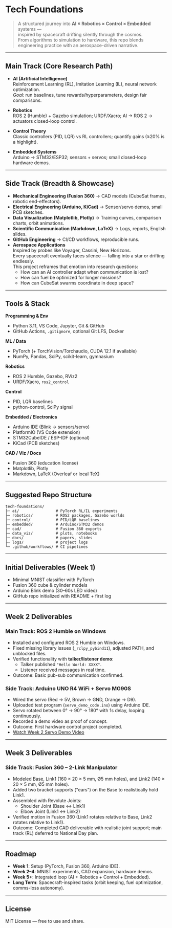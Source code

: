 # Tech Foundations

> A structured journey into **AI × Robotics × Control × Embedded** systems —  
> inspired by spacecraft drifting silently through the cosmos.  
> From algorithms to simulation to hardware, this repo blends engineering practice with an aerospace-driven narrative.

---

## Main Track (Core Research Path)

- **AI (Artificial Intelligence)**  
  Reinforcement Learning (RL), Imitation Learning (IL), neural network optimization.  
  *Goal:* run baselines, tune rewards/hyperparameters, design fair comparisons.

- **Robotics**  
  ROS 2 (Humble) + Gazebo simulation; URDF/Xacro; AI → ROS 2 → actuators closed-loop control.

- **Control Theory**  
  Classic controllers (PID, LQR) vs RL controllers; quantify gains (≥20% is a highlight).

- **Embedded Systems**  
  Arduino → STM32/ESP32; sensors + servos; small closed-loop hardware demos.

---

## Side Track (Breadth & Showcase)

- **Mechanical Engineering (Fusion 360)** → CAD models (CubeSat frames, robotic end-effectors).  
- **Electrical Engineering (Arduino, KiCad)** → Sensor/servo demos, small PCB sketches.  
- **Data Visualization (Matplotlib, Plotly)** → Training curves, comparison charts, orbit animations.  
- **Scientific Communication (Markdown, LaTeX)** → Logs, reports, English slides.  
- **GitHub Engineering** → CI/CD workflows, reproducible runs.  
- **Aerospace Applications**  
  Inspired by probes like Voyager, Cassini, New Horizons.  
  Every spacecraft eventually faces silence — falling into a star or drifting endlessly.  
  This project reframes that emotion into research questions:  
  - How can an AI controller adapt when communication is lost?  
  - How can fuel be optimized for longer missions?  
  - How can CubeSat swarms coordinate in deep space?  

---

## Tools & Stack

**Programming & Env**  
- Python 3.11, VS Code, Jupyter, Git & GitHub  
- GitHub Actions, `.gitignore`, optional Git LFS, Docker  

**ML / Data**  
- PyTorch (+ TorchVision/Torchaudio, CUDA 12.1 if available)  
- NumPy, Pandas, SciPy, scikit-learn, gymnasium  

**Robotics**  
- ROS 2 Humble, Gazebo, RViz2  
- URDF/Xacro, `ros2_control`  

**Control**  
- PID, LQR baselines  
- python-control, SciPy signal  

**Embedded / Electronics**  
- Arduino IDE (Blink → sensors/servo)  
- PlatformIO (VS Code extension)  
- STM32CubeIDE / ESP-IDF (optional)  
- KiCad (PCB sketches)  

**CAD / Viz / Docs**  
- Fusion 360 (education license)  
- Matplotlib, Plotly  
- Markdown, LaTeX (Overleaf or local TeX)  

---

## Suggested Repo Structure

```
tech-foundations/
├─ ai/                # PyTorch RL/IL experiments
├─ robotics/          # ROS2 packages, Gazebo worlds
├─ control/           # PID/LQR baselines
├─ embedded/          # Arduino/STM32 demos
├─ cad/               # Fusion 360 exports
├─ data_viz/          # plots, notebooks
├─ docs/              # papers, slides
├─ logs/              # project logs
└─ .github/workflows/ # CI pipelines
```

---

## Initial Deliverables (Week 1)

- Minimal MNIST classifier with PyTorch  
- Fusion 360 cube & cylinder models  
- Arduino Blink demo (30–60s LED video)  
- GitHub repo initialized with README + first log  

---

## Week 2 Deliverables

### Main Track: ROS 2 Humble on Windows
- Installed and configured ROS 2 Humble on Windows.  
- Fixed missing library issues (`_rclpy_pybind11`), adjusted PATH, and unblocked files.  
- Verified functionality with **talker/listener demo**:
  - Talker published `"Hello World: XXXX"`.
  - Listener received messages in real time.  
- Outcome: Basic pub-sub communication confirmed.

### Side Track: Arduino UNO R4 WiFi + Servo MG90S
- Wired the servo (Red → 5V, Brown → GND, Orange → D9).  
- Uploaded test program (`servo_demo_code.ino`) using Arduino IDE.  
- Servo rotated between 0° → 90° → 180° with 1s delay, looping continuously.  
- Recorded a demo video as proof of concept.  
- Outcome: First hardware control project completed.
- [Watch Week 2 Servo Demo Video](https://github.com/Sean-ZhiXin-Li/tech-foundations/releases/tag/week2-demo)

---

## Week 3 Deliverables

### Side Track: Fusion 360 – 2-Link Manipulator
- Modeled Base, Link1 (160 × 20 × 5 mm, Ø5 mm holes), and Link2 (140 × 20 × 5 mm, Ø5 mm holes).
- Added two bracket supports ("ears") on the Base to realistically hold Link1.
- Assembled with Revolute Joints:
  - Shoulder Joint (Base ↔ Link1)
  - Elbow Joint (Link1 ↔ Link2)
- Verified motion in Fusion 360 (Link1 rotates relative to Base, Link2 rotates relative to Link1).
- Outcome: Completed CAD deliverable with realistic joint support; main track (RL) deferred to National Day plan.

---

## Roadmap

- **Week 1**: Setup (PyTorch, Fusion 360, Arduino IDE).  
- **Week 2–4**: MNIST experiments, CAD expansion, hardware demos.  
- **Week 5+**: Integrated loop (AI + Robotics + Control + Embedded).  
- **Long Term**: Spacecraft-inspired tasks (orbit keeping, fuel optimization, comms-loss autonomy).  

---

## License
MIT License — free to use and share.
